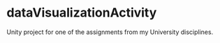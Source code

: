 # dataVisualizationActivity
Unity project for one of the assignments from my University disciplines.

